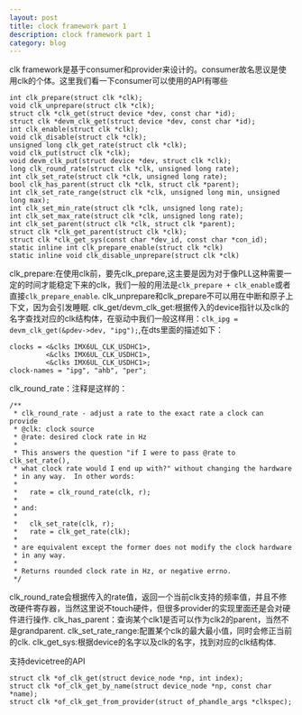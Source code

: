 ```yaml
---
layout: post
title: clock framework part 1
description: clock framework part 1
category: blog
---
```


clk framework是基于consumer和provider来设计的。consumer故名思议是使用clk的个体。这里我们看一下consumer可以使用的API有哪些
```code
int clk_prepare(struct clk *clk);
void clk_unprepare(struct clk *clk);
struct clk *clk_get(struct device *dev, const char *id);
struct clk *devm_clk_get(struct device *dev, const char *id);
int clk_enable(struct clk *clk);
void clk_disable(struct clk *clk);
unsigned long clk_get_rate(struct clk *clk);
void clk_put(struct clk *clk);
void devm_clk_put(struct device *dev, struct clk *clk);
long clk_round_rate(struct clk *clk, unsigned long rate);
int clk_set_rate(struct clk *clk, unsigned long rate);
bool clk_has_parent(struct clk *clk, struct clk *parent);
int clk_set_rate_range(struct clk *clk, unsigned long min, unsigned long max);
int clk_set_min_rate(struct clk *clk, unsigned long rate);
int clk_set_max_rate(struct clk *clk, unsigned long rate);
int clk_set_parent(struct clk *clk, struct clk *parent);
struct clk *clk_get_parent(struct clk *clk);
struct clk *clk_get_sys(const char *dev_id, const char *con_id);
static inline int clk_prepare_enable(struct clk *clk)
static inline void clk_disable_unprepare(struct clk *clk)
```
clk_prepare:在使用clk前，要先clk_prepare,这主要是因为对于像PLL这种需要一定的时间才能稳定下来的clk，我们一般的用法是`clk_prepare + clk_enable`或者直接`clk_prepare_enable`.
clk_unprepare和clk_prepare不可以用在中断和原子上下文，因为会引发睡眠.
clk_get/devm_clk_get:根据传入的device指针以及clk的名字查找对应的clk结构体，在驱动中我们一般这样用：`clk_ipg = devm_clk_get(&pdev->dev, "ipg");`,在dts里面的描述如下：
```code
clocks = <&clks IMX6UL_CLK_USDHC1>,                                                               
         <&clks IMX6UL_CLK_USDHC1>,                                                               
         <&clks IMX6UL_CLK_USDHC1>;                                                               
clock-names = "ipg", "ahb", "per";
```
clk_round_rate：注释是这样的：
```
/**                                                                             
 * clk_round_rate - adjust a rate to the exact rate a clock can provide         
 * @clk: clock source                                                           
 * @rate: desired clock rate in Hz                                              
 *                                                                              
 * This answers the question "if I were to pass @rate to clk_set_rate(),        
 * what clock rate would I end up with?" without changing the hardware          
 * in any way.  In other words:                                                 
 *                                                                              
 *   rate = clk_round_rate(clk, r);                                             
 *                                                                              
 * and:                                                                            
 *                                                                              
 *   clk_set_rate(clk, r);                                                       
 *   rate = clk_get_rate(clk);                                                  
 *                                                                              
 * are equivalent except the former does not modify the clock hardware          
 * in any way.                                                                     
 *                                                                              
 * Returns rounded clock rate in Hz, or negative errno.                         
 */
```
clk_round_rate会根据传入的rate值，返回一个当前clk支持的频率值，并且不修改硬件寄存器，当然这里说不touch硬件，但很多provider的实现里面还是会对硬件进行操作.
clk_has_parent：查询某个clk1是否可以作为clk2的parent，当然不是grandparent.
clk_set_rate_range:配置某个clk的最大最小值，同时会修正当前的clk.
clk_get_sys:根据device的名字以及clk的名字，找到对应的clk结构体.

支持devicetree的API
```
struct clk *of_clk_get(struct device_node *np, int index);
struct clk *of_clk_get_by_name(struct device_node *np, const char *name);
struct clk *of_clk_get_from_provider(struct of_phandle_args *clkspec);

```
